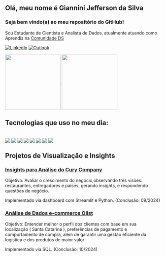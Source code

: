 

<!--
Here are some ideas to get you started:

- 🔭 I’m currently working on ...
- 🌱 I’m currently learning ...
- 👯 I’m looking to collaborate on ...
- 🤔 I’m looking for help with ...
- 💬 Ask me about ...
- 📫 How to reach me: ...
- 😄 Pronouns: ...
- ⚡ Fun fact: ...
-->

## Olá, meu nome é Giannini Jefferson da Silva
### Seja bem vindo(a) ao meu repositório do GitHub!

Sou Estudante de Cientista e Analista de Dados, atualmente atuando como Aprendiz na [Comunidade DS](https://www.comunidadeds.com/)

[![LinkedIn](https://img.shields.io/badge/LinkedIn-0b66c2?style=for-the-badge&logo=linkedin&logoColor=white)](https://https://www.linkedin.com/in/giannini-da-silva-56bb9a16b//)
[![Outlook](https://img.shields.io/badge/Outlook-0078d4?style=for-the-badge&logo=microsoft-outlook&logoColor=white)](giannini_js@hotmail.com)

<!--estatísticas -->
<a href="https://github.com/Gianninijs/github-readme-stats">  
  <img height=180 align="center" src="https://github-readme-stats.vercel.app/api?username=Gianninijs&show_icons=true&bg_color=000000&title_color=ffffff&border_color=4669e0&text_color=A2A2A2&locale=pt-br&border_radius=4.5&ring_color=6BFBCE" />
</a>

<!--linguagens mais usadas -->
<a href="https://github.com/Gianninijs">
  <img height=180 align="center" src="https://github-readme-stats.vercel.app/api/top-langs?username=Gianninijs&bg_color=000000&title_color=ffffff&border_color=4669e0&text_color=A2A2A2&locale=pt-br&border_radius=4.5&ring_color=6BFBCE&layout=compact&langs_count=8&card_width=250" />
</a>

## Tecnologias que uso no meu dia:
<div style="display: inline_block"><br/>
  <img align="center" src="https://img.shields.io/badge/Visual_Studio_Code-0078D4?style=for-the-badge&logo=visual%20studio%20code&logoColor=white"/>
  <img align="center" src="https://img.shields.io/badge/Jupyter-555555?style=for-the-badge&logo=Jupyter&logoColor=orange"/>
  <img align="center" src="https://img.shields.io/badge/Python-3e7db0?style=for-the-badge&logo=python&logoColor=ffd846"/>
  <img align="center" src="https://img.shields.io/badge/Pandas-120751?style=for-the-badge&logo=pandas&logoColor=white"/>
  <img align="center" src="https://img.shields.io/badge/Streamlit-white?style=for-the-badge&logo=streamlit&logoColor=ff4b4b"/>
  <img align="center" src="https://img.shields.io/badge/Power BI-ffd846?style=for-the-badge&logo=power bi&logoColor=eab71d"/>
  <img align="center" src="https://img.shields.io/badge/SQLite-07405E?style=for-the-badge&logo=sqlite&logoColor=white"/>
  <img align="center" src="https://img.shields.io/badge/Microsoft_Excel-217346?style=for-the-badge&logo=microsoft-excel&logoColor=white"/>  
</div>



          
## Projetos de Visualização e Insights

### [Insights para Análise do Cury Company](https://github.com/Gianninijs/dashboard_cury_company)

Objetivo:
Avaliar o crescimento do negócio,observando três visões: restaurantes, entregadores e paises, gerando insights, e respondendo questões de negócio.

Implementado via dashboard com Streamlit e Python. (Conclusão: 09/2024)


### [Análise de Dados e-commerce Olist](https://github.com/Gianninijs/Analise-de-Dados-ecommerce-Olist-SQL)

Objetivo:
Entender melhor o perfil dos clientes com base em sua localização ( Santa Catarina ), preferências de pagamento e comportamento de compra, além de garantir uma gestão eficiente da logística e dos produtos de maior valor

Implementado via SQL. (Conclusão: 10/2024)
